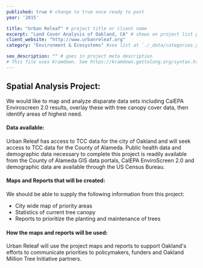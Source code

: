 ```yaml
---
published: true # change to true once ready to post
year: '2015'

title: "Urban Releaf" # project title or client name
excerpt: "Land Cover Analysis of Oakland, CA" # shows on project list page
client_website: "http://www.urbanreleaf.org"
category: "Environment & Ecosystems" #see list at `./_data/categories.yml`

seo_description: "" # goes in project meta description
# This file uses Kramdown. See https://kramdown.gettalong.org/syntax.html for syntax
---
```


## Spatial Analysis Project:
We would like to map and analyze disparate data sets including CalEPA Enviroscreen 2.0 results, overlay these with tree canopy cover data, then identify areas of highest need.

#### Data available:
Urban Releaf has access to TCC data for the city of Oakland and will seek access to TCC data for the County of Alameda. Public health data and demographic data necessary to complete this project is readily available from the County of Alameda GIS data portals, CalEPA EnviroScreen 2.0 and demographic data are available through the US Census Bureau.

#### Maps and Reports that will be created:
We should be able to supply the following information from this project:
- City wide map of priority areas
- Statistics of current tree canopy
- Reports to prioritize the planting and maintenance of trees

#### How the maps and reports will be used:
Urban Releaf will use the project maps and reports to support Oakland's efforts to communicate priorities to policymakers, funders and Oakland Million Tree Initiative partners.
